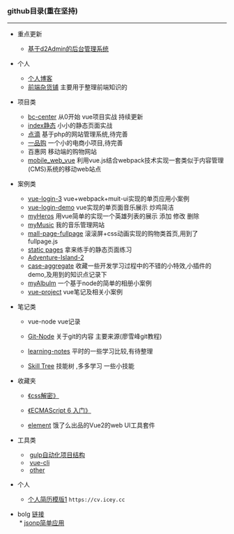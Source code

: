 ###  github目录(重在坚持)

---
* 重点更新
  * [基于d2Admin的后台管理系统](https://iceycc.github.io/iceyang-admin/#/index)
* 个人
  * [个人博客](https://wang.icey.cc)
  * [前端杂货铺](https://docs.icey.cc) 主要用于整理前端知识的
* 项目类  
  * [bc-center](https://github.com/iceycc/my-project) 从0开始 vue项目实战 持续更新  
  * [index静态](https://github.com/iceycc/index_ope) 小小的静态页面实战  
  * [点滴](https://github.com/iceycc/iceyang)  基于php的网站管理系统,待完善  
  * [一品购](https://github.com/iceycc/YiPinGou)  一个小的电商小项目,待完善
  * 百惠网   移动端的购物网站
  * [mobile_web_vue](https://github.com/iceycc/mobile_web_vue)   利用vue.js结合webpack技术实现一套类似于内容管理(CMS)系统的移动web站点

* 案例类

  * [vue-login-3](https://github.com/iceycc/vue-projecr/tree/master/1_login_text)  vue+webpack+muit-ui实现的单页应用小案例
  * [vue-login-demo](https://github.com/iceycc/vue-login-demo)    vue实现的单页面音乐展示 炒鸡简洁
  * [myHeros](https://github.com/iceycc/vue-demo1-herosl)  用vue简单的实现一个英雄列表的展示 添加 修改 删除 
  * [myMusic](https://github.com/iceycc/myMusic)   我的音乐管理网站
  * [mall-page-fullpage](https://github.com/iceycc/Static-page-exercise-/tree/master/mall-page-fullpage)   滚滚屏+css动画实现的购物类首页,用到了fullpage.js
  * [static pages](https://github.com/iceycc/Static-page-exercise-) 拿来练手的静态页面练习 
  * [Adventure-Island-2](https://github.com/iceycc/Adventure-Island-2)  
  * [case-aggregate](https://github.com/iceycc/case-aggregate)  收藏一些开发学习过程中的不错的小特效,小插件的demo,及用到的知识点记录下
  * [myAlbulm](https://github.com/iceycc/myAlbum)  一个基于node的简单的相册小案例
  * [vue-project](https://github.com/iceycc/vue-projecr)   vue笔记及相关小案例

* 笔记类

  * vue-node   vue记录
  * [Git-Node](https://github.com/iceycc/GitStudy)  关于git的内容 主要来源(廖雪峰git教程)

  * [learning-notes](https://github.com/iceycc/learning-notes)  平时的一些学习比较,有待整理
  * [Skill Tree](https://github.com/iceycc/Skill-Tree)   技能树 ,多多学习 一些小技能

* 收藏夹
  *  [《css解密》](https://github.com/cssmagic/CSS-Secrets)

  *  [《ECMAScript 6 入门》](https://github.com/ruanyf/es6tutorial)

  *  [element](https://github.com/ElemeFE/element)   饿了么出品的Vue2的web UI工具套件
* 工具类  
  *  [gulp自动化项目结构](https://github.com/iceycc/gulp-project-directories)  
  *  [vue-cli](https://github.com/ruanyf/es6tutorial)  
  *  [other](https://github.com/ElemeFE/element)  
  
* 个人  
  * [个人简历模版1](http://cv.icey.cc/)   `https://cv.icey.cc`  
* bolg [链接](http://wang@icey.cc/)  
  * [jsonp简单应用](https://github.com/iceycc/Blog1_esayJsonp)

